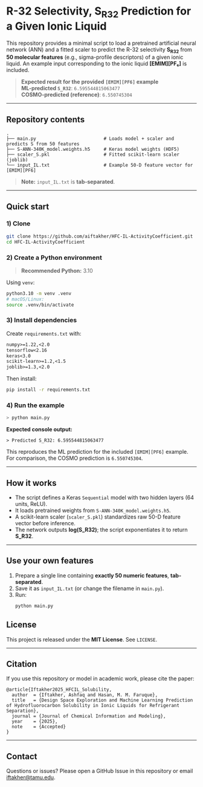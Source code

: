 # R-32 Selectivity, S<sub>R32</sub> Prediction for a Given Ionic Liquid

This repository provides a minimal script to load a pretrained artificial neural network (ANN) and a fitted scaler to predict the R-32 selectivity **S<sub>R32</sub>** from **50 molecular features** (e.g., sigma-profile descriptors) of a given ionic liquid. An example input corresponding to the ionic liquid **[EMIM][PF₆]** is included.

> **Expected result for the provided `[EMIM][PF6]` example**  
> **ML-predicted `S_R32`**: `6.595544815063477`  
> **COSMO-predicted (reference)**: `6.550745304`

---

## Repository contents

```
.
├── main.py                         # Loads model + scaler and predicts S from 50 features
├── S-ANN-340K_model.weights.h5     # Keras model weights (HDF5)
├── scaler_S.pkl                    # Fitted scikit-learn scaler (joblib)
└── input_IL.txt                    # Example 50-D feature vector for [EMIM][PF6]
```

> **Note:** `input_IL.txt` is **tab-separated**. 

---

## Quick start

### 1) Clone

```bash
git clone https://github.com/aiftakher/HFC-IL-ActivityCoefficient.git
cd HFC-IL-ActivityCoefficient
```

### 2) Create a Python environment

> **Recommended Python:** 3.10

Using `venv`:

```bash
python3.10 -m venv .venv
# macOS/Linux:
source .venv/bin/activate
```

### 3) Install dependencies

Create `requirements.txt` with:

```txt
numpy>=1.22,<2.0
tensorflow<2.16
keras<3.0
scikit-learn>=1.2,<1.5
joblib>=1.3,<2.0
```

Then install:

```bash
pip install -r requirements.txt
```

### 4) Run the example

```bash
> python main.py
```

**Expected console output:**

```
> Predicted S_R32: 6.595544815063477
```

This reproduces the ML prediction for the included `[EMIM][PF6]` example. For comparison, the COSMO prediction is `6.550745304`.

---

## How it works

- The script defines a Keras `Sequential` model with two hidden layers (64 units, ReLU).  
- It loads pretrained weights from `S-ANN-340K_model.weights.h5`.  
- A scikit-learn scaler (`scaler_S.pkl`) standardizes raw 50-D feature vector before inference.  
- The network outputs **log(S_R32)**; the script exponentiates it to return **S_R32**.

---

## Use your own features

1. Prepare a single line containing **exactly 50 numeric features**, **tab-separated**.  
2. Save it as `input_IL.txt` (or change the filename in `main.py`).  
3. Run:
   ```bash
   python main.py
   ```

## License

This project is released under the **MIT License**. See `LICENSE`.

---

## Citation

If you use this repository or model in academic work, please cite the paper:
```
@article{Iftakher2025_HFCIL_Solubility,
  author  = {Iftakher, Ashfaq and Hasan, M. M. Faruque},
  title   = {Design Space Exploration and Machine Learning Prediction of Hydrofluorocarbon Solubility in Ionic Liquids for Refrigerant Separation},
  journal = {Journal of Chemical Information and Modeling},
  year    = {2025},
  note    = {Accepted}
}
```

---

## Contact

Questions or issues? Please open a GitHub Issue in this repository or email iftakher@tamu.edu.
